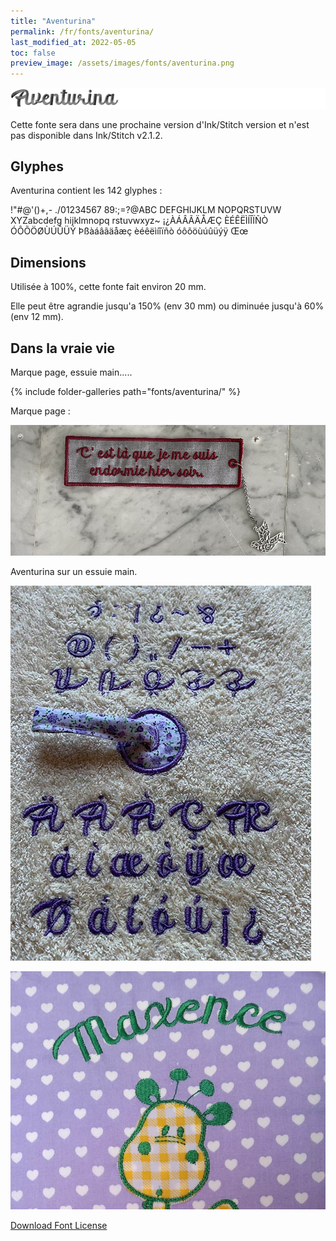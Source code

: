 ```yaml
---
title: "Aventurina"
permalink: /fr/fonts/aventurina/
last_modified_at: 2022-05-05
toc: false
preview_image: /assets/images/fonts/aventurina.png
---
```

![Aventurina](/assets/images/fonts/aventurina.png)

Cette fonte sera dans une prochaine version d'Ink/Stitch version et n'est pas disponible dans Ink/Stitch v2.1.2.

## Glyphes 
Aventurina contient les 142 glyphes : 

	
!"#@'()+,-
./01234567
89:;=?@ABC
DEFGHIJKLM
NOPQRSTUVW
XYZabcdefg
hijklmnopq
rstuvwxyz~
¡¿ÀÁÂÃÄÅÆÇ
ÈÉÊËÌÍÎÏÑÒ
ÓÔÕÖØÙÚÛÜÝ
Þßàáâãäåæç
èéêëìíîïñò
óôõöùúûüýÿ
Œœ


## Dimensions

Utilisée à 100%, cette fonte fait environ 20 mm.

Elle peut être agrandie jusqu'a 150% (env 30 mm) ou diminuée jusqu'à 60% (env 12 mm).

## Dans la vraie vie
Marque page, essuie main.....

{% include folder-galleries path="fonts/aventurina/" %}

Marque page : 

![Marque page](/assets/images/fonts/aventurina3.jpg)

Aventurina sur un essuie main.

![Essuie Main](/assets/images/fonts/aventurina2.jpg)

![Maxence](/assets/images/fonts/aventurina4.jpg)


[Download Font License](https://github.com/inkstitch/inkstitch/tree/main/fonts/aventurina/LICENSE)
